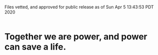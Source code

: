 Files vetted, and approved for public release as of Sun Apr  5 13:43:53 PDT 2020<br><br><h1>Together we are power, and power can save a life.</h1>
